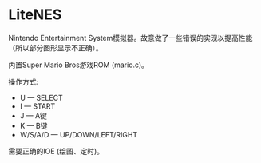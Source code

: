 # LiteNES

Nintendo Entertainment System模拟器。故意做了一些错误的实现以提高性能（所以部分图形显示不正确）。

内置Super Mario Bros游戏ROM (mario.c)。

操作方式:

* U — SELECT
* I — START
* J — A键
* K — B键
* W/S/A/D — UP/DOWN/LEFT/RIGHT

需要正确的IOE (绘图、定时)。

